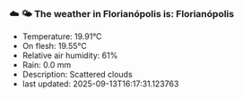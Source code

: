 ### ☁️ 🌤️  The weather in Florianópolis is: Florianópolis

- Temperature: 19.91°C
- On flesh: 19.55°C
- Relative air humidity: 61%
- Rain: 0.0 mm
- Description: Scattered clouds
- last updated: 2025-09-13T16:17:31.123763
